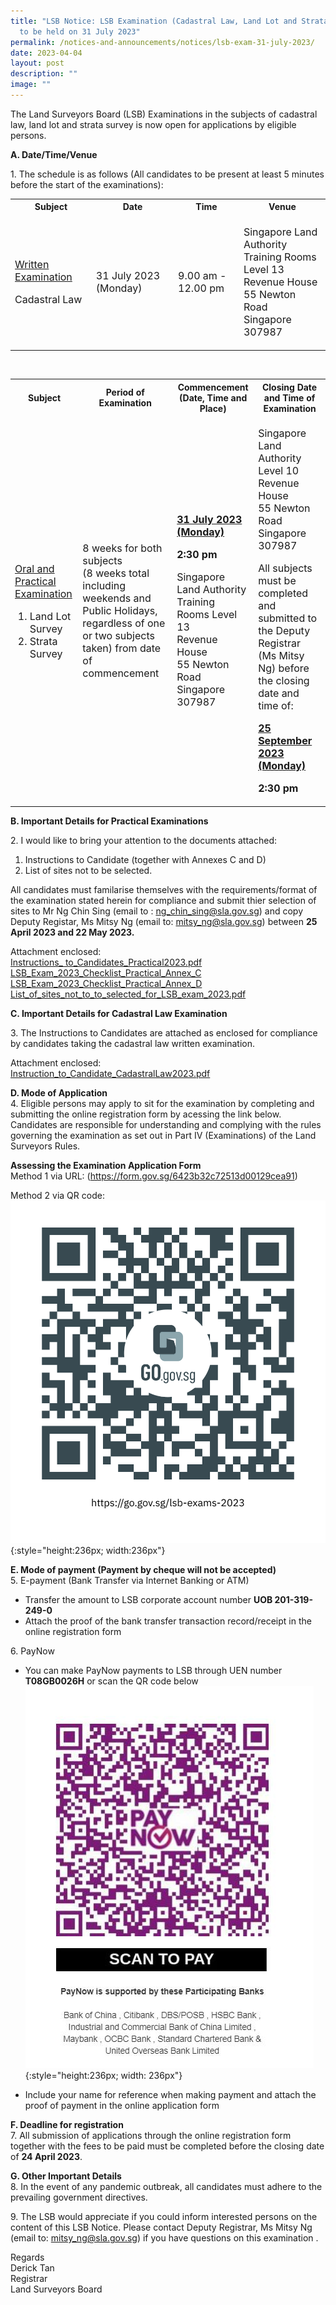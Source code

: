 ```yaml
---
title: "LSB Notice: LSB Examination (Cadastral Law, Land Lot and Strata Survey)
  to be held on 31 July 2023"
permalink: /notices-and-announcements/notices/lsb-exam-31-july-2023/
date: 2023-04-04
layout: post
description: ""
image: ""
---
```

The Land Surveyors Board (LSB) Examinations in the subjects of cadastral law, land lot and strata survey is now open for applications by eligible persons. <br>

**A. Date/Time/Venue**

1\. The schedule is as follows (All candidates to be present at least 5 minutes before the start of the examinations):<br>

<table>
	<tbody><tr>
		<th>Subject</th>
		<th>Date</th>
		<th>Time</th>
		<th>Venue</th>
	</tr>
	<tr>
		<td>
			<p style="font-size:1rem;">
				<u>Written Examination</u>
		</p>
			<p style="font-size: 1rem;">Cadastral Law</p>
		</td>
		<td>
			<p style="font-size: 1rem;">
				31 July 2023 (Monday)</p>
		</td>
		<td>
			<p style="font-size: 1rem;">
				9.00 am - 12.00 pm </p>
		</td>
		<td>
			<p style="font-size: 1rem;">
				Singapore Land Authority<br>
				Training Rooms Level 13<br>
				Revenue House <br>
				55 Newton Road <br>
				Singapore 307987 <br>
			</p>
		</td>
	</tr>
	</tbody></table> <br>
	
<table>
  <tbody><tr>
    <th>Subject</th>
    <th>Period of Examination</th>
    <th>Commencement (Date, Time and Place)</th>
    <th>Closing Date and Time of Examination</th>
  </tr>
  <tr>
    <td>
      <p style="font-size: 1rem;">
        <u>Oral and Practical Examination</u>
      </p>
      <ol>
        <li style="font-size: 1rem;">Land Lot Survey</li>
        <li style="font-size: 1rem;">Strata Survey</li>
      </ol>
    </td>
    <td>
      <p style="font-size: 1rem;">8 weeks for both subjects<br>(8 weeks total including weekends and Public Holidays, regardless of one or two subjects taken) from date of commencement</p>
    </td>
    <td>
      <p style="font-size: 1rem;">
        <b><u>31 July 2023 (Monday)</u></b>
      </p>
      <p style="font-size: 1rem;">
        <b>2:30 pm</b>
      </p>
      <p style="font-size: 1rem;">
        Singapore Land Authority<br>
        Training Rooms Level 13<br>
        Revenue House<br>
        55 Newton Road<br>
        Singapore 307987
      </p>
      <p style="font-size: 1rem;"></p>
    </td>
    <td>
      <p style="font-size: 1rem;">
				Singapore Land Authority<br>
				Level 10<br>
				Revenue House<br>
				55 Newton Road <br>
				Singapore 307987
			</p>
			<p style="font-size: 1rem;">All subjects must be completed and submitted to the Deputy Registrar (Ms Mitsy Ng) before the closing date and time of:</p>
      <p style="font-size: 1rem;">
        <b><u>25 September 2023 (Monday)</u></b>
      </p>
      <p style="font-size: 1rem;">
        <b>2:30 pm</b>
      </p>
    </td>
  </tr>
</tbody></table>

**B. Important Details for Practical Examinations**

2\. I would like to bring your attention to the documents attached: <br>
1) Instructions to Candidate (together with Annexes C and D)<br>
2) List of sites not to be selected.<br>

All candidates must familarise themselves with the requirements/format of the examination stated herein for compliance and submit thier selection of sites to Mr Ng Chin Sing (email to : ng_chin_sing@sla.gov.sg)  and copy Deputy Registar, Ms Mitsy Ng (email to:  mitsy_ng@sla.gov.sg)  between **25 April 2023 and 22 May 2023.**
<br>

Attachment enclosed: <br>
[Instructions_ to_Candidates_Practical2023.pdf](/files/Instructions_to_Candidates_Practical2023.pdf)<br>
[LSB_Exam_2023_Checklist_Practical_Annex_C](/files/LSB_Exam_2023_Checklist_Practical_Annex_C.pdf)<br>
[LSB_Exam_2023_Checklist_Practical_Annex_D](/files/LSB_Exam_2023_Checklist_Practical_Annex_D.pdf)<br>
[List_of_sites_not_to_to_selected_for_LSB_exam_2023.pdf](/files/List_of_sites_not_to_be_selected_for_LSB_exam_2023.pdf)<br>


**C. Important Details for Cadastral Law Examination**

3\. The Instructions to Candidates are attached as enclosed for compliance by candidates taking the cadastral law written examination. 
<br>

Attachment enclosed: <br>
[Instruction_to_Candidate_CadastralLaw2023.pdf](/files/Instruction_to_Candidate_CadastralLaw2023.pdf)<br>

**D. Mode of Application** <br>
4\. Eligible persons may apply to sit for the examination by completing and submitting the online registration form by acessing the link below. Candidates are responsible for
understanding and complying with the rules governing the examination as set out in Part IV (Examinations) of the Land Surveyors Rules.

**Assessing the Examination Application Form**<br>
Method 1 via URL: (https://form.gov.sg/6423b32c72513d00129cea91)<br>

Method 2 via QR code:![register QR code](/images/lsb-exams-2023.png)
{:style="height:236px; width:236px"}

**E. Mode of payment (Payment by cheque will not be accepted)** <br>
5\. E-payment (Bank Transfer via Internet Banking or ATM) <br>
- Transfer the amount to LSB corporate account number **UOB 201-319-249-0**<br>
- Attach the proof of the bank transfer transaction record/receipt in the online registration form

6\. PayNow <br>
- You can make PayNow payments to LSB through UEN number **T08GB0026H** or scan the QR code below<br>
![register QR code](/images/LSB_paynow_qr_code.jpg){:style="height:236px; width: 236px"}

- Include your name for reference when making payment and attach the proof of payment in the online application form

**F. Deadline for registration**<br>
7\. All submission of applications through the online registration form together with the fees to be paid must be completed before the closing date of **24 April 2023**.<br>

**G. Other Important Details**<br>
8\. In the event of any pandemic outbreak, all candidates must adhere to the prevailing government directives. <br>

9\. The LSB would appreciate if you could inform interested persons on the content of this LSB Notice. Please contact Deputy Registrar, Ms Mitsy Ng (email to: mitsy_ng@sla.gov.sg) if you have questions on this examination . <br>

Regards<br>
Derick Tan <br>
Registrar <br>
Land Surveyors Board